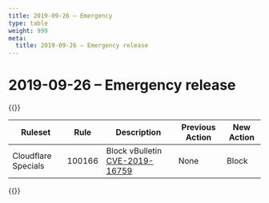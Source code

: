 ```yaml
---
title: 2019-09-26 – Emergency
type: table
weight: 999
meta:
  title: 2019-09-26 – Emergency release
---
```


# 2019-09-26 – Emergency release

{{<table-wrap>}}<table style="width: 100%">

<thead>
  <tr>
    <th>Ruleset</th>
    <th>Rule</th>
    <th>Description</th>
    <th>Previous Action</th>
    <th>New Action</th>
  </tr>
</thead>
<tbody>
  <tr>
    <td>Cloudflare Specials</td>
    <td>100166</td>
    <td>
      Block vBulletin <a href="https://nvd.nist.gov/vuln/detail/CVE-2019-16759">CVE-2019-16759</a>
    </td>
    <td>None</td>
    <td>Block</td>
  </tr>
</tbody>

</table>{{</table-wrap>}}
